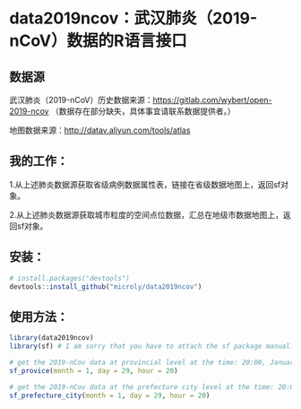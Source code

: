 # data2019ncov：武汉肺炎（2019-nCoV）数据的R语言接口

## 数据源
武汉肺炎（2019-nCoV）历史数据来源：https://gitlab.com/wybert/open-2019-ncov    （数据存在部分缺失，具体事宜请联系数据提供者。）

地图数据来源：http://datav.aliyun.com/tools/atlas

## 我的工作：
1.从上述肺炎数据源获取省级病例数据属性表，链接在省级数据地图上，返回sf对象。

2.从上述肺炎数据源获取城市粒度的空间点位数据，汇总在地级市数据地图上，返回sf对象。

## 安装：
```r
# install.packages("devtools")
devtools::install_github("microly/data2019ncov")
```

## 使用方法：
```r
library(data2019ncov)
library(sf) # I am sorry that you have to attach the sf package manually. I will handle this problem later.

# get the 2019-nCov data at provincial level at the time: 20:00, January 29.
sf_provice(month = 1, day = 29, hour = 20)

# get the 2019-nCov data at the prefecture city level at the time: 20:00, January 29.
sf_prefecture_city(month = 1, day = 29, hour = 20)
```
